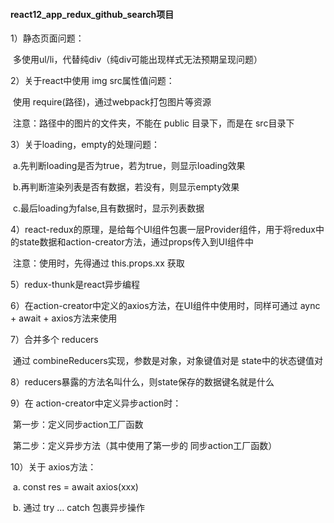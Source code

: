 #### react12_app_redux_github_search项目

1）静态页面问题：

​	多使用ul/li，代替纯div（纯div可能出现样式无法预期呈现问题）

2）关于react中使用 img src属性值问题：

​	使用 require(路径)，通过webpack打包图片等资源

​	注意：路径中的图片的文件夹，不能在 public 目录下，而是在 src目录下

3）关于loading，empty的处理问题：

​	a.先判断loading是否为true，若为true，则显示loading效果

​	b.再判断渲染列表是否有数据，若没有，则显示empty效果

​	c.最后loading为false,且有数据时，显示列表数据

4）react-redux的原理，是给每个UI组件包裹一层Provider组件，用于将redux中的state数据和action-creator方法，通过props传入到UI组件中

​	注意：使用时，先得通过 this.props.xx 获取

5）redux-thunk是react异步编程

6）在action-creator中定义的axios方法，在UI组件中使用时，同样可通过 aync + await + axios方法来使用

7）合并多个 reducers 

​	通过 combineReducers实现，参数是对象，对象键值对是 state中的状态键值对

8）reducers暴露的方法名叫什么，则state保存的数据键名就是什么

9）在 action-creator中定义异步action时：

​	第一步：定义同步action工厂函数

​	第二步：定义异步方法（其中使用了第一步的 同步action工厂函数）

10）关于 axios方法：

​	a.  const res = await axios(xxx)

​	b. 通过 try ... catch 包裹异步操作